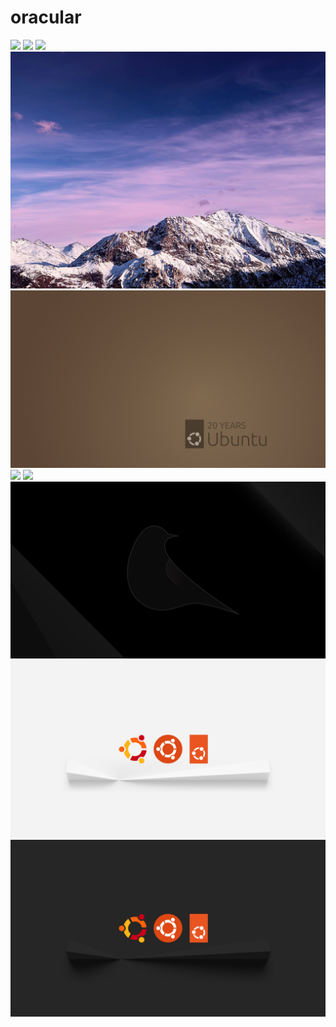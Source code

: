 # oracular

<img src="https://raw.githubusercontent.com/azzamsa/ubuntu-wallpapers/refs/heads/master/curated/oracular/Arizona_night_by_Orbite_Lambda.jpg">

<img src="https://raw.githubusercontent.com/azzamsa/ubuntu-wallpapers/refs/heads/master/curated/oracular/Einsamer_Raum_by_Orbite_Lambda.jpg">

<img src="https://raw.githubusercontent.com/azzamsa/ubuntu-wallpapers/refs/heads/master/curated/oracular/Oriole_by_Julian_Tomasini.jpg">

<img src="https://raw.githubusercontent.com/azzamsa/ubuntu-wallpapers/refs/heads/master/curated/oracular/Sunset_by_Gabriele_Fontana.jpg">

<img src="https://raw.githubusercontent.com/azzamsa/ubuntu-wallpapers/refs/heads/master/curated/oracular/Warty_remastered_by_Romactu.png">

<img src="https://raw.githubusercontent.com/azzamsa/ubuntu-wallpapers/refs/heads/master/curated/oracular/Oriole_3D_by_Dilip.png">

<img src="https://raw.githubusercontent.com/azzamsa/ubuntu-wallpapers/refs/heads/master/curated/oracular/OrioleMascot_by_Vladimir_Moskalenko_light.png">

<img src="https://raw.githubusercontent.com/azzamsa/ubuntu-wallpapers/refs/heads/master/curated/oracular/OrioleMascot_by_Vladimir_Moskalenko_dark.png">

<img src="https://raw.githubusercontent.com/azzamsa/ubuntu-wallpapers/refs/heads/master/curated/oracular/Ubuntu_Legacy_by_Aaron_J_Prisk_light.png">

<img src="https://raw.githubusercontent.com/azzamsa/ubuntu-wallpapers/refs/heads/master/curated/oracular/Ubuntu_Legacy_by_Aaron_J_Prisk_dark.png">

